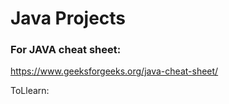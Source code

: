 # Java Projects

### For JAVA cheat sheet:
https://www.geeksforgeeks.org/java-cheat-sheet/


ToLlearn:
